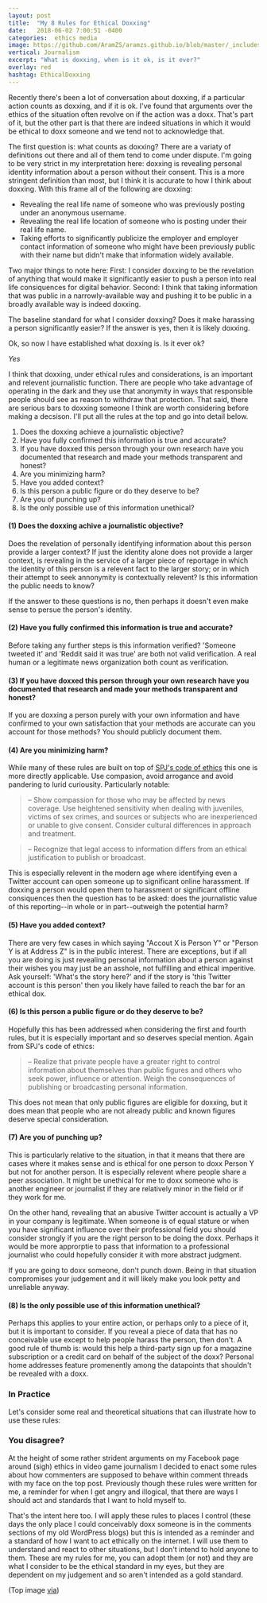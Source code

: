 ```yaml
---
layout: post
title:  "My 8 Rules for Ethical Doxxing"
date:   2018-06-02 7:00:51 -0400
categories:  ethics media
image: https://github.com/AramZS/aramzs.github.io/blob/master/_includes/face-peel.jpg?raw=true
vertical: Journalism
excerpt: "What is doxxing, when is it ok, is it ever?"
overlay: red
hashtag: EthicalDoxxing
---
```


Recently there's been a lot of conversation about doxxing, if a particular action counts as doxxing, and if it is ok. I've found that arguments over the ethics of the situation often revolve on if the action was a doxx. That's part of it, but the other part is that there are indeed situations in which it would be ethical to doxx someone and we tend not to acknowledge that. 

The first question is: what counts as doxxing? There are a variaty of definitions out there and all of them tend to come under dispute. I'm going to be very strict in my interpretation here: doxxing is revealing personal identity information about a person without their consent. This is a more stringent definition than most, but I think it is accurate to how I think about doxxing. With this frame all of the following are doxxing:

 - Revealing the real life name of someone who was previously posting under an anonymous username. 
 - Revealing the real life location of someone who is posting under their real life name. 
 - Taking efforts to significantly publicize the employer and employer contact information of someone who might have been previously public with their name but didn't make that information widely available. 

Two major things to note here: First: I consider doxxing to be the revelation of anything that would make it significantly easier to push a person into real life consiquences for digital behavior. Second: I think that taking information that was public in a narrowly-available way and pushing it to be public in a broadly available way is indeed doxxing. 

The baseline standard for what I consider doxxing? Does it make harassing a person significantly easier? If the answer is yes, then it is likely doxxing. 


Ok, so now I have established what doxxing is. Is it ever ok? 

*Yes*

I think that doxxing, under ethical rules and considerations, is an important and relevent journalistic function. There are people who take advantage of operating in the dark and they use that anonymity in ways that responsible people should see as reason to withdraw that protection. That said, there are serious bars to doxxing someone I think are worth considering before making a decsison. I'll put all the rules at the top and go into detail below. 

1. Does the doxxing achieve a journalistic objective? 
2. Have you fully confirmed this information is true and accurate? 
3. If you have doxxed this person through your own research have you documented that research and made your methods transparent and honest?
4. Are you minimizing harm? 
5. Have you added context?
6. Is this person a public figure or do they deserve to be?
7. Are you of punching up? 
8. Is the only possible use of this information unethical?

#### (1) Does the doxxing achive a journalistic objective?

Does the revelation of personally identifying information about this person provide a larger context? If just the identity alone does not provide a larger context, is revealing in the service of a larger piece of reportage in which the identity of this person is a relevent fact to the larger story; or in which their attempt to seek annonymity is contextually relevent? Is this information the public needs to know?

If the answer to these questions is no, then perhaps it doesn't even make sense to persue the person's identity. 

#### (2) Have you fully confirmed this information is true and accurate? 

Before taking any further steps is this information verified? 'Someone tweeted it' and 'Reddit said it was true' are both not valid verification. A real human or a legitimate news organization both count as verification.

#### (3) If you have doxxed this person through your own research have you documented that research and made your methods transparent and honest?

If you are doxxing a person purely with your own information and have confirmed to your own satisfaction that your methods are accurate can you account for those methods? You should publicly document them.

#### (4) Are you minimizing harm? 

While many of these rules are built on top of [SPJ's code of ethics](https://www.spj.org/ethicscode.asp) this one is more directly applicable. Use compasion, avoid arrogance and avoid pandering to lurid curiousity. Particularly notable: 

> – Show compassion for those who may be affected by news coverage. Use heightened sensitivity when dealing with juveniles, victims of sex crimes, and sources or subjects who are inexperienced or unable to give consent. Consider cultural differences in approach and treatment. 

> – Recognize that legal access to information differs from an ethical justification to publish or broadcast. 

This is especially relevent in the modern age where identifying even a Twitter account can open someone up to significant online harassment. If doxxing a person would open them to harassment or significant offline consiquences then the question has to be asked: does the journalistic value of this reporting--in whole or in part--outweigh the potential harm? 

#### (5) Have you added context?

There are very few cases in which saying "Accout X is Person Y" or "Person Y is at Address Z" is in the public interest. There are exceptions, but if all you are doing is just revealing personal information about a person against their wishes you may just be an asshole, not fulfilling and ethical imperitive. Ask yourself: 'What's the story here?' and if the story is 'this Twitter account is this person' then you likely have failed to reach the bar for an ethical dox.

#### (6) Is this person a public figure or do they deserve to be?

Hopefully this has been addressed when considering the first and fourth rules, but it is especially important and so deserves special mention. Again from SPJ's code of ethics:

> – Realize that private people have a greater right to control information about themselves than public figures and others who seek power, influence or attention. Weigh the consequences of publishing or broadcasting personal information.  

This does not mean that only public figures are eligible for doxxing, but it does mean that people who are not already public and known figures deserve special consideration.

#### (7) Are you of punching up? 

This is particularly relative to the situation, in that it means that there are cases where it makes sense and is ethical for one person to doxx Person Y but not for another person. It is especially relevent where people share a peer association. It might be unethical for me to doxx someone who is another engineer or journalist if they are relatively minor in the field or if they work for me. 

On the other hand, revealing that an abusive Twitter account is actually a VP in your company is legitimate. When someone is of equal stature or when you have significant influence over their professional field you should consider strongly if you are the right person to be doing the doxx. Perhaps it would be more approrptie to pass that information to a professional journalist who could hopefully consider it with more abstract judgment. 

If you are going to doxx someone, don't punch down. Being in that situation compromises your judgement and it will likely make you look petty and unreliable anyway.

#### (8) Is the only possible use of this information unethical?

Perhaps this applies to your entire action, or perhaps only to a piece of it, but it is important to consider. If you reveal a piece of data that has no conceivable use except to help people harass the person, then don't. A good rule of thumb is: would this help a third-party sign up for a magazine subscription or a credit card on behalf of the subject of the doxx? Personal home addresses feature promenently among the datapoints that shouldn't be revealed with a doxx.

### In Practice

Let's consider some real and theoretical situations that can illustrate how to use these rules:

### You disagree?

At the height of some rather strident arguments on my Facebook page around (sigh) ethics in video game journalism I decided to enact some rules about how commenters are supposed to behave within comment threads with my face on the top post. Previously though these rules were written for me, a reminder for when I get angry and illogical, that there are ways I should act and standards that I want to hold myself to. 

That's the intent here too. I will apply these rules to places I control (these days the only place I could conceivably doxx someone is in the comments sections of my old WordPress blogs) but this is intended as a reminder and a standard of how I want to act ethically on the internet. I will use them to understand and react to other situations, but I don't intend to hold anyone to them. These are my rules for me, you can adopt them (or not) and they are what I consider to be the ethical standard in my eyes, but they are dependent on my judgement and so aren't intended as a gold standard. 

(Top image [via](https://www.flickr.com/photos/monkeymashbutton/5948655391))
